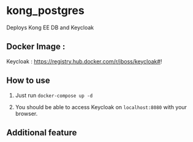 # kong_postgres

Deploys Kong EE DB and Keycloak


## Docker Image :

Keycloak : https://registry.hub.docker.com/r/jboss/keycloak#!

## How to use

1. Just run `docker-compose up -d`

2. You should be able to access Keycloak on `localhost:8080` with your browser.

## Additional feature

